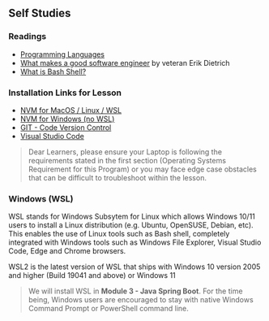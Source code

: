 ## Self Studies

### Readings

- [Programming Languages](https://www.webopedia.com/definitions/programming-language/)
- [What makes a good software engineer](https://makemeaprogrammer.com/what-makes-a-good-software-engineer/) by veteran Erik Dietrich
- [What is Bash Shell?](https://www.howtogeek.com/726559/what-is-the-bash-shell-and-why-is-it-so-important-to-linux/)

### Installation Links for Lesson

- [NVM for MacOS / Linux / WSL](https://github.com/nvm-sh/nvm)
- [NVM for Windows (no WSL)](https://github.com/coreybutler/nvm-windows)
- [GIT - Code Version Control](https://git-scm.com/downloads)
- [Visual Studio Code](https://code.visualstudio.com/)  

> Dear Learners, please ensure your Laptop is following the requirements stated in the first section (Operating Systems Requirement for this Program) or you may face edge case obstacles that can be difficult to troubleshoot within the lesson.

### Windows (WSL)

WSL stands for Windows Subsytem for Linux which allows Windows 10/11 users to install a Linux distribution (e.g. Ubuntu, OpenSUSE, Debian, etc). This enables the use of Linux tools such as Bash shell, completely integrated with Windows tools such as Windows File Explorer, Visual Studio Code, Edge and Chrome browsers. 

WSL2 is the latest version of WSL that ships with Windows 10 version 2005 and higher (Build 19041 and above) or Windows 11

> We will install WSL in **Module 3 - Java Spring Boot**. For the time being, Windows users are encouraged to stay with native Windows Command Prompt or PowerShell command line.
